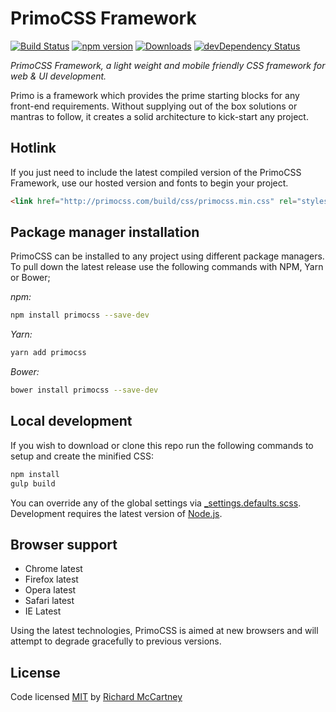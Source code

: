 # PrimoCSS Framework

[![Build Status](https://travis-ci.org/primocss/primocss.svg?branch=develop)](https://travis-ci.org/primocss/primocss)
[![npm version](https://badge.fury.io/js/primocss.svg)](http://badge.fury.io/js/primocss)
[![Downloads](http://img.shields.io/npm/dm/primocss.svg)](https://www.npmjs.com/package/primocss)
[![devDependency Status](https://david-dm.org/primocss/primocss/dev-status.svg)](https://david-dm.org/primocss/primocss#info=devDependencies)

*PrimoCSS Framework, a light weight and mobile friendly CSS framework for web & UI development.*

Primo is a framework which provides the prime starting blocks for any front-end requirements. Without supplying out of the box solutions or mantras to follow, it creates a solid architecture to kick-start any project.

## Hotlink

If you just need to include the latest compiled version of the PrimoCSS Framework, use our hosted version and fonts to begin your project.

``` html
<link href="http://primocss.com/build/css/primocss.min.css" rel="stylesheet" media="screen" type="text/css">
```

## Package manager installation

PrimoCSS can be installed to any project using different package managers. To pull down the latest release use the following commands with NPM, Yarn or Bower;

*npm:*

``` bash
npm install primocss --save-dev
```

*Yarn:*

``` bash
yarn add primocss
```

*Bower:*

```bash
bower install primocss --save-dev
```

## Local development

If you wish to download or clone this repo run the following commands to setup and create the minified CSS:

``` bash
npm install
gulp build
```

You can override any of the global settings via [_settings.defaults.scss](scss/_settings.defaults.scss). Development requires the latest version of [Node.js](https://nodejs.org/en/).

## Browser support

- Chrome latest
- Firefox latest
- Opera latest
- Safari latest
- IE Latest

Using the latest technologies, PrimoCSS is aimed at new browsers and will attempt to degrade gracefully to previous versions.

## License

Code licensed [MIT](https://github.com/primocss/primocss/blob/develop/LICENSE.md) by [Richard McCartney](http://www.github/richmccartney/)
